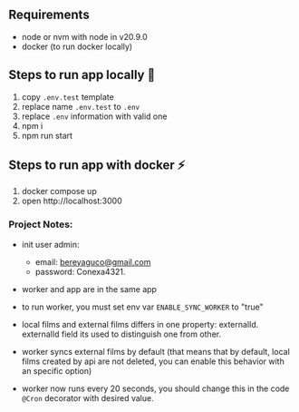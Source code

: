 ## Requirements
- node or nvm with node in v20.9.0
- docker (to run docker locally)

## Steps to run app locally :rocket:
1. copy `.env.test` template 
2. replace name `.env.test` to `.env`
3. replace `.env` information with valid one
4. npm i
5. npm run start

## Steps to run app with docker ⚡
1. docker compose up
2. open http://localhost:3000 


### Project Notes:
- init user admin: 
  - email: bereyaguco@gmail.com
  - password: Conexa4321.

- worker and app are in the same app

- to run worker, you must set env var `ENABLE_SYNC_WORKER` to "true"

- local films and external films differs in one property: externalId.
externalId field its used to distinguish one from other.

- worker syncs external films by default (that means that by default, local films created by api are not deleted, you can enable this behavior with an specific option)

- worker now runs every 20 seconds, you should change this in the code `@Cron` decorator with desired value.